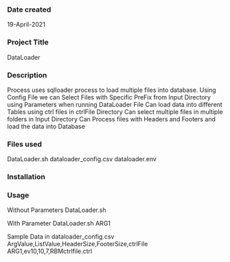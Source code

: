 ### Date created
19-April-2021

### Project Title
DataLoader

### Description
Process uses sqlloader process to load multiple files into database.
Using Config File we can
Select Files with Specific PreFix from Input Directory using Parameters when running DataLoader File
Can load data into different Tables using ctrl files in ctrlFile Directory
Can select multiple files in multiple folders in Input Directory
Can Process files with Headers and Footers and load the data into Database

### Files used

DataLoader.sh
dataloader_config.csv
dataloader.env

### Installation




### Usage
Without Parameters
DataLoader.sh

With Parameter
DataLoader.sh ARG1

Sample Data in dataloader_config.csv
ArgValue,ListValue,HeaderSize,FooterSize,ctrlFile
ARG1,ev10,10,7,RBMctrlfile.ctrl
